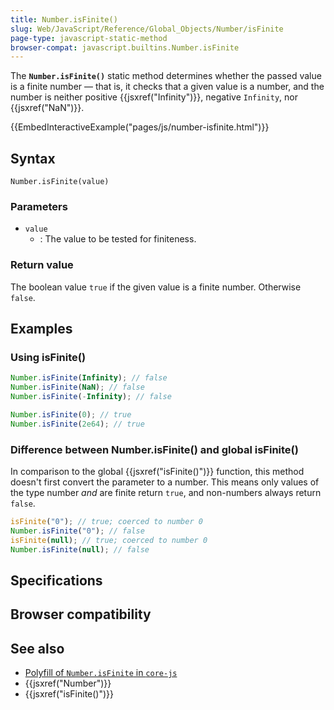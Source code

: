```yaml
---
title: Number.isFinite()
slug: Web/JavaScript/Reference/Global_Objects/Number/isFinite
page-type: javascript-static-method
browser-compat: javascript.builtins.Number.isFinite
---
```




The **`Number.isFinite()`** static method determines whether the passed value is a finite number — that is, it checks that a given value is a number, and the number is neither positive {{jsxref("Infinity")}}, negative `Infinity`, nor {{jsxref("NaN")}}.

{{EmbedInteractiveExample("pages/js/number-isfinite.html")}}

## Syntax

```js-nolint
Number.isFinite(value)
```

### Parameters

- `value`
  - : The value to be tested for finiteness.

### Return value

The boolean value `true` if the given value is a finite number. Otherwise `false`.

## Examples

### Using isFinite()

```js
Number.isFinite(Infinity); // false
Number.isFinite(NaN); // false
Number.isFinite(-Infinity); // false

Number.isFinite(0); // true
Number.isFinite(2e64); // true
```

### Difference between Number.isFinite() and global isFinite()

In comparison to the global {{jsxref("isFinite()")}} function, this method doesn't first convert the parameter to a number. This means only values of the type number _and_ are finite return `true`, and non-numbers always return `false`.

```js
isFinite("0"); // true; coerced to number 0
Number.isFinite("0"); // false
isFinite(null); // true; coerced to number 0
Number.isFinite(null); // false
```

## Specifications



## Browser compatibility



## See also

- [Polyfill of `Number.isFinite` in `core-js`](https://github.com/zloirock/core-js#ecmascript-number)
- {{jsxref("Number")}}
- {{jsxref("isFinite()")}}
